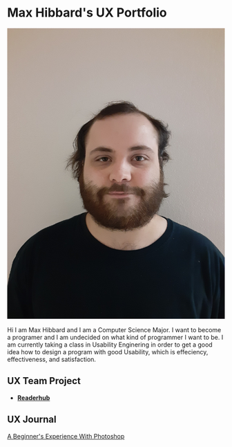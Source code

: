 # Max Hibbard's UX Portfolio

![Max Hibbard](/assets/Max.jpg)

Hi I am Max Hibbard and I am a Computer Science Major. I want to become a programer and I am undecided on what kind of programmer I want to be. I am currently taking a class in Usability Enginering in order to get a good idea how to design a program with good Usability, which is effeciency, effectiveness, and satisfaction.

## UX Team Project

* **[Readerhub](https://usabilityengineering.github.io/readerhub/)** 

## UX Journal

[A Beginner's Experience With Photoshop](j01/)
